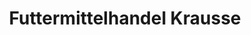 ---
title: "Futtermittelhandel Krausse"
url: /koenigsee-rottenbach/futtermittelhandel-krausse/
shop: Allgemein
---